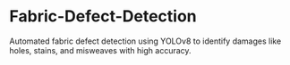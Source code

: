 # Fabric-Defect-Detection
Automated fabric defect detection using YOLOv8 to identify damages like holes, stains, and misweaves with high accuracy.
